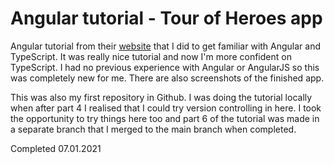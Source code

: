 # Angular tutorial - Tour of Heroes app
Angular tutorial from their [website](https://angular.io/tutorial) that I did to get familiar with Angular and TypeScript. It was really nice tutorial and now I'm more confident on TypeScript. I had no previous experience with Angular or AngularJS so this was completely new for me. There are also screenshots of the finished app.

This was also my first repository in Github. I was doing the tutorial locally when after part 4 I realised that I could try version controlling in here. I took the opportunity to try things here too and part 6 of the tutorial was made in a separate branch that I merged to the main branch when completed.

Completed 07.01.2021
